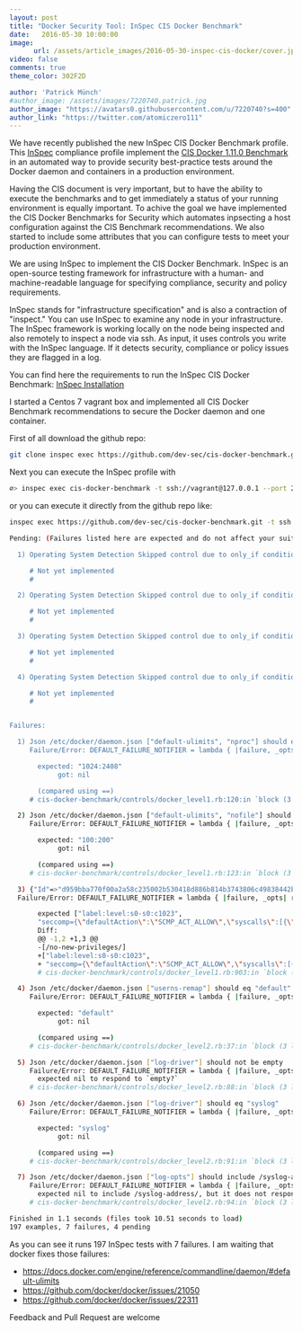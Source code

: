 ```yaml
---
layout: post
title: "Docker Security Tool: InSpec CIS Docker Benchmark"
date:   2016-05-30 10:00:00
image:
      url: /assets/article_images/2016-05-30-inspec-cis-docker/cover.jpeg
video: false
comments: true
theme_color: 302F2D

author: 'Patrick Münch'
#author_image: /assets/images/7220740.patrick.jpg
author_image: "https://avatars0.githubusercontent.com/u/7220740?s=400"
author_link: "https://twitter.com/atomiczero111"
---
```


We have recently published the new InSpec CIS Docker Benchmark profile. This [InSpec](https://github.com/chef/inspec) compliance profile implement the [CIS Docker 1.11.0 Benchmark](https://benchmarks.cisecurity.org/tools2/docker/CIS_Docker_1.11.0_Benchmark_v1.0.0.pdf) in an automated way to provide security best-practice tests around the Docker daemon and containers in a production environment.

Having the CIS document is very important, but to have the ability to execute the benchmarks and to get immediately a status of your running environment is equally important. To achive the goal we have implemented the CIS Docker Benchmarks for Security which automates inpsecting a host configuration against the CIS Benchmark recommendations. We also started to include some attributes that you can configure tests to meet your production environment.

We are using InSpec to implement the CIS Docker Benchmark. InSpec is an open-source testing framework for infrastructure with a human- and machine-readable language for specifying compliance, security and policy requirements.

InSpec stands for "infrastructure specification" and is also a contraction of "inspect." You can use InSpec to examine any node in your infrastructure. The InSpec framework is working locally on the node being inspected and also remotely to inspect a node via ssh. As input, it uses controls you write with the InSpec language. If it detects security, compliance or policy issues they are flagged in a log.

You can find here the requirements to run the InSpec CIS Docker Benchmark: [InSpec Installation](https://github.com/chef/inspec#installation)

I started a Centos 7 vagrant box and implemented all CIS Docker Benchmark recommendations to secure the Docker daemon and one container.

First of all download the github repo:

```bash
git clone inspec exec https://github.com/dev-sec/cis-docker-benchmark.git -t ssh://vagrant@127.0.0.1 --port 2222 --key-files vm_docker/.vagrant/machines/centos7/virtualbox/private_key --sud
```


Next you can execute the InSpec profile with


```bash
∅> inspec exec cis-docker-benchmark -t ssh://vagrant@127.0.0.1 --port 2222 --key-files vm_docker/.vagrant/machines/centos7/virtualbox/private_key --sudo
```
or you can execute it directly from the github repo like:

```bash
inspec exec https://github.com/dev-sec/cis-docker-benchmark.git -t ssh://vagrant@127.0.0.1 --port 2222 --key-files vm_docker/.vagrant/machines/centos7/virtualbox/private_key --sud
```

```bash
Pending: (Failures listed here are expected and do not affect your suite's status)

  1) Operating System Detection Skipped control due to only_if condition.

     # Not yet implemented
     #

  2) Operating System Detection Skipped control due to only_if condition.

     # Not yet implemented
     #

  3) Operating System Detection Skipped control due to only_if condition.

     # Not yet implemented
     #

  4) Operating System Detection Skipped control due to only_if condition.

     # Not yet implemented
     #


Failures:

  1) Json /etc/docker/daemon.json ["default-ulimits", "nproc"] should eq "1024:2408"
     Failure/Error: DEFAULT_FAILURE_NOTIFIER = lambda { |failure, _opts| raise failure }

       expected: "1024:2408"
            got: nil

       (compared using ==)
     # cis-docker-benchmark/controls/docker_level1.rb:120:in `block (3 levels) in load'

  2) Json /etc/docker/daemon.json ["default-ulimits", "nofile"] should eq "100:200"
     Failure/Error: DEFAULT_FAILURE_NOTIFIER = lambda { |failure, _opts| raise failure }

       expected: "100:200"
            got: nil

       (compared using ==)
     # cis-docker-benchmark/controls/docker_level1.rb:123:in `block (3 levels) in load'

  3) {"Id"=>"d959bba770f00a2a58c235002b530418d886b814b3743806c49838442b11106d", "Created"=>"2016-05-30T07:31:58.879644757Z", "Path"=>"/bin/bash", "Args"=>["-c", "while true; do echo hello world; sleep 1; done"], "State"=>{"Status"=>"running", "Running"=>true, "Paused"=>false, "Restarting"=>false, "OOMKilled"=>false, "Dead"=>false, "Pid"=>21019, "ExitCode"=>0, "Error"=>"", "StartedAt"=>"2016-05-30T07:31:59.183990208Z", "FinishedAt"=>"0001-01-01T00:00:00Z"}, "Image"=>"sha256:26bb67a2a5908b2c9858a69be0160f4610ddfb956b775f975e748ee85736b417", "ResolvConfPath"=>"/var/lib/docker/containers/d959bba770f00a2a58c235002b530418d886b814b3743806c49838442b11106d/resolv.conf", "HostnamePath"=>"/var/lib/docker/containers/d959bba770f00a2a58c235002b530418d886b814b3743806c49838442b11106d/hostname", "HostsPath"=>"/var/lib/docker/containers/d959bba770f00a2a58c235002b530418d886b814b3743806c49838442b11106d/hosts", "LogPath"=>"/var/lib/docker/containers/d959bba770f00a2a58c235002b530418d886b814b3743806c49838442b11106d/d959bba770f00a2a58c235002b530418d886b814b3743806c49838442b11106d-json.log", "Name"=>"/ubuntu-test", "RestartCount"=>0, "Driver"=>"devicemapper", "MountLabel"=>"system_u:object_r:svirt_sandbox_file_t:s0-s0:c1023", "ProcessLabel"=>"system_u:system_r:svirt_lxc_net_t:s0-s0:c1023", "AppArmorProfile"=>"", "ExecIDs"=>nil, "HostConfig"=>{"Binds"=>["/tmp:/test"], "ContainerIDFile"=>"", "LogConfig"=>{"Type"=>"json-file", "Config"=>nil}, "NetworkMode"=>"default", "PortBindings"=>{"23/tcp"=>[{"HostIp"=>"172.17.0.1", "HostPort"=>"2222"}]}, "RestartPolicy"=>{"Name"=>"on-failure", "MaximumRetryCount"=>5}, "AutoRemove"=>false, "VolumeDriver"=>"", "VolumesFrom"=>nil, "CapAdd"=>nil, "CapDrop"=>["all"], "Dns"=>[], "DnsOptions"=>[], "DnsSearch"=>[], "ExtraHosts"=>nil, "GroupAdd"=>nil, "IpcMode"=>"", "Cgroup"=>"", "Links"=>nil, "OomScoreAdj"=>0, "PidMode"=>"", "Privileged"=>false, "PublishAllPorts"=>false, "ReadonlyRootfs"=>true, "SecurityOpt"=>["label:level:s0-s0:c1023", "seccomp={\"defaultAction\":\"SCMP_ACT_ALLOW\",\"syscalls\":[{\"name\":\"mkdir\",\"action\":\"SCMP_ACT_ERRNO\",\"args\":[]},{\"name\":\"chown\",\"action\":\"SCMP_ACT_ERRNO\",\"args\":[]}]}"], "StorageOpt"=>nil, "UTSMode"=>"", "UsernsMode"=>"", "ShmSize"=>67108864, "ConsoleSize"=>[0, 0], "Isolation"=>"", "CpuShares"=>512, "Memory"=>268435456, "CgroupParent"=>"", "BlkioWeight"=>0, "BlkioWeightDevice"=>nil, "BlkioDeviceReadBps"=>nil, "BlkioDeviceWriteBps"=>nil, "BlkioDeviceReadIOps"=>nil, "BlkioDeviceWriteIOps"=>nil, "CpuPeriod"=>0, "CpuQuota"=>0, "CpusetCpus"=>"", "CpusetMems"=>"", "Devices"=>[], "DiskQuota"=>0, "KernelMemory"=>0, "MemoryReservation"=>0, "MemorySwap"=>536870912, "MemorySwappiness"=>-1, "OomKillDisable"=>false, "PidsLimit"=>0, "Ulimits"=>nil, "CpuCount"=>0, "CpuPercent"=>0, "BlkioIOps"=>0, "BlkioBps"=>0, "SandboxSize"=>0}, "GraphDriver"=>{"Name"=>"devicemapper", "Data"=>{"DeviceId"=>"61", "DeviceName"=>"docker-8:17-311297-1b14cce13804c1db6d55a208a92cface12ff89cca4916f01e4199a776019fad8", "DeviceSize"=>"10737418240"}}, "Mounts"=>[{"Source"=>"/tmp", "Destination"=>"/test", "Mode"=>"", "RW"=>true, "Propagation"=>"rprivate"}], "Config"=>{"Hostname"=>"d959bba770f0", "Domainname"=>"", "User"=>"ubuntu", "AttachStdin"=>false, "AttachStdout"=>false, "AttachStderr"=>false, "ExposedPorts"=>{"23/tcp"=>{}}, "Tty"=>false, "OpenStdin"=>false, "StdinOnce"=>false, "Env"=>["PATH=/usr/local/sbin:/usr/local/bin:/usr/sbin:/usr/bin:/sbin:/bin"], "Cmd"=>["/bin/bash", "-c", "while true; do echo hello world; sleep 1; done"], "Image"=>"ubuntu-test:latest", "Volumes"=>nil, "WorkingDir"=>"", "Entrypoint"=>nil, "OnBuild"=>nil, "Labels"=>{}}, "NetworkSettings"=>{"Bridge"=>"", "SandboxID"=>"a5a927291513b5d6a8910463bc7ea7242339a6f20e0cdee29325dc83bdc4cf29", "HairpinMode"=>false, "LinkLocalIPv6Address"=>"", "LinkLocalIPv6PrefixLen"=>0, "Ports"=>{"23/tcp"=>[{"HostIp"=>"172.17.0.1", "HostPort"=>"2222"}]}, "SandboxKey"=>"/var/run/docker/netns/a5a927291513", "SecondaryIPAddresses"=>nil, "SecondaryIPv6Addresses"=>nil, "EndpointID"=>"f1f27a98c24c57e4caba3010259d5c0a4e35ad6c01203136e68cb7563eca1b56", "Gateway"=>"172.17.0.1", "GlobalIPv6Address"=>"", "GlobalIPv6PrefixLen"=>0, "IPAddress"=>"172.17.0.2", "IPPrefixLen"=>16, "IPv6Gateway"=>"", "MacAddress"=>"02:42:ac:11:00:02", "Networks"=>{"bridge"=>{"IPAMConfig"=>nil, "Links"=>nil, "Aliases"=>nil, "NetworkID"=>"d3c5d5da0b0c8d7a5567659635889697272219770d4a71554daed671526fb3b3", "EndpointID"=>"f1f27a98c24c57e4caba3010259d5c0a4e35ad6c01203136e68cb7563eca1b56", "Gateway"=>"172.17.0.1", "IPAddress"=>"172.17.0.2", "IPPrefixLen"=>16, "IPv6Gateway"=>"", "GlobalIPv6Address"=>"", "GlobalIPv6PrefixLen"=>0, "MacAddress"=>"02:42:ac:11:00:02"}}}} ["HostConfig", "SecurityOpt"] should include /no-new-privileges/
  Failure/Error: DEFAULT_FAILURE_NOTIFIER = lambda { |failure, _opts| raise failure }

       expected ["label:level:s0-s0:c1023",
       "seccomp={\"defaultAction\":\"SCMP_ACT_ALLOW\",\"syscalls\":[{\"name\":\"mkdir\",\"action\":\"SCMP_ACT_ERRNO\",\"args\":[]},{\"name\":\"chown\",\"action\":\"SCMP_ACT_ERRNO\",\"args\":[]}]}"] to include /no-new-privileges/
       Diff:
       @@ -1,2 +1,3 @@
       -[/no-new-privileges/]
       +["label:level:s0-s0:c1023",
       + "seccomp={\"defaultAction\":\"SCMP_ACT_ALLOW\",\"syscalls\":[{\"name\":\"mkdir\",\"action\":\"SCMP_ACT_ERRNO\",\"args\":[]},{\"name\":\"chown\",\"action\":\"SCMP_ACT_ERRNO\",\"args\":[]}]}"]
       # cis-docker-benchmark/controls/docker_level1.rb:903:in `block (4 levels) in load'

  4) Json /etc/docker/daemon.json ["userns-remap"] should eq "default"
     Failure/Error: DEFAULT_FAILURE_NOTIFIER = lambda { |failure, _opts| raise failure }

       expected: "default"
            got: nil

       (compared using ==)
     # cis-docker-benchmark/controls/docker_level2.rb:37:in `block (3 levels) in load'

  5) Json /etc/docker/daemon.json ["log-driver"] should not be empty
     Failure/Error: DEFAULT_FAILURE_NOTIFIER = lambda { |failure, _opts| raise failure }
       expected nil to respond to `empty?`
     # cis-docker-benchmark/controls/docker_level2.rb:88:in `block (3 levels) in load'

  6) Json /etc/docker/daemon.json ["log-driver"] should eq "syslog"
     Failure/Error: DEFAULT_FAILURE_NOTIFIER = lambda { |failure, _opts| raise failure }

       expected: "syslog"
            got: nil

       (compared using ==)
     # cis-docker-benchmark/controls/docker_level2.rb:91:in `block (3 levels) in load'

  7) Json /etc/docker/daemon.json ["log-opts"] should include /syslog-address/
     Failure/Error: DEFAULT_FAILURE_NOTIFIER = lambda { |failure, _opts| raise failure }
       expected nil to include /syslog-address/, but it does not respond to `include?`
     # cis-docker-benchmark/controls/docker_level2.rb:94:in `block (3 levels) in load'

Finished in 1.1 seconds (files took 10.51 seconds to load)
197 examples, 7 failures, 4 pending
```

As you can see it runs 197 InSpec tests with 7 failures. I am waiting that docker fixes those failures:

- https://docs.docker.com/engine/reference/commandline/daemon/#default-ulimits
- https://github.com/docker/docker/issues/21050
- https://github.com/docker/docker/issues/22311

Feedback and Pull Request are welcome
